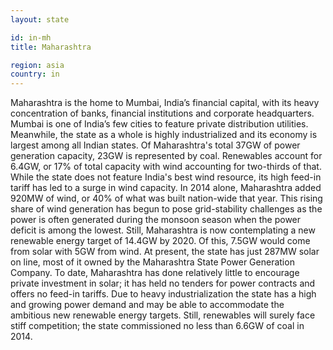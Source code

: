 ```yaml
---
layout: state

id: in-mh
title: Maharashtra

region: asia
country: in
---
```

Maharashtra is the home to Mumbai, India’s financial capital, with its heavy concentration of banks, financial institutions and corporate headquarters. Mumbai is one of India’s few cities to feature private distribution utilities. Meanwhile, the state as a whole is highly industrialized and its economy is largest among all Indian states. 
Of Maharashtra's total 37GW of power generation capacity, 23GW is represented by coal. Renewables account for 6.4GW, or 17% of total capacity with wind accounting for two-thirds of that. While the state does not feature India's best wind resource, its high feed-in tariff has led to a surge in wind capacity. In 2014 alone, Maharashtra added 920MW of wind, or 40% of what was built nation-wide that year. 
This rising share of wind generation has begun to pose grid-stability challenges as the power is often generated during the monsoon season when the power deficit is among the lowest. Still, Maharashtra is now contemplating a new renewable energy target of 14.4GW by 2020. Of this, 7.5GW would come from solar with 5GW from wind. At present, the state has just 287MW solar on line, most of it owned by the Maharashtra State Power Generation Company. 
To date, Maharashtra has done relatively little to encourage private investment in solar; it has held no tenders for power contracts and offers no feed-in tariffs. Due to heavy industrialization the state has a high and growing power demand and may be able to accommodate the ambitious new renewable energy targets. Still, renewables will surely face stiff competition; the state commissioned no less than 6.6GW of coal in 2014.

